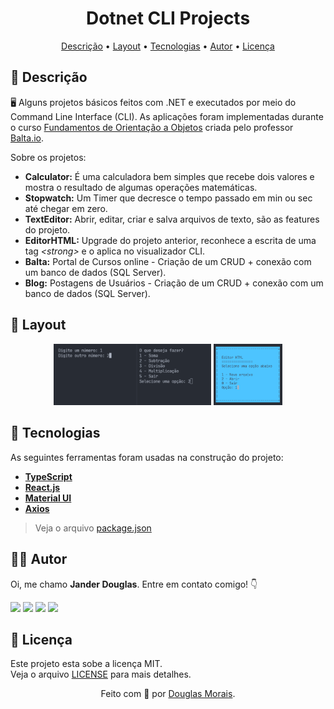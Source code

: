&NewLine;

<h1 align="center">Dotnet CLI Projects</h1>
<p align="center">
 <a href="#-descrição">Descrição</a> •
 <a href="#-layout">Layout</a> • 
 <a href="#-tecnologias">Tecnologias</a> • 
 <a href="#-autor">Autor</a> • 
 <a href="#-licença">Licença</a>
</p>

## 📝 Descrição

🖥️ Alguns projetos básicos feitos com .NET e executados por meio do Command Line Interface (CLI). As aplicações foram implementadas durante o curso [Fundamentos de Orientação a Objetos](https://balta.io/player/assistir/08317b43-0ff7-41e1-9d9e-736e5980f0d2) criada pelo professor [Balta.io](https://www.youtube.com/c/baltaio).


Sobre os projetos:
+ **Calculator:** É uma calculadora bem simples que recebe dois valores e mostra o resultado de algumas operações matemáticas.
+ **Stopwatch:** Um Timer que decresce o tempo passado em min ou sec até chegar em zero.  
+ **TextEditor:** Abrir, editar, criar e salva arquivos de texto, são as features do projeto.
+ **EditorHTML:** Upgrade do projeto anterior, reconhece a escrita de uma tag _\<strong\>_ e o aplica no visualizador CLI.
+ **Balta:** Portal de Cursos online - Criação de um CRUD + conexão com um banco de dados (SQL Server).
+ **Blog:** Postagens de Usuários - Criação de um CRUD + conexão com um banco de dados (SQL Server).

## 🎨 Layout

<p align="center">
    <img src=".github/images/Calculator.png" height="50%" width="50%" alt="Calculator" />
    <img src=".github/images/EditorHTML.png" height="21.8%" width="21.8%" alt="EditorHTML" />
</p>

## 🚀 Tecnologias

As seguintes ferramentas foram usadas na construção do projeto:

- **[TypeScript](https://www.typescriptlang.org/)**
- **[React.js](https://reactjs.org/)**
- **[Material UI](https://ejs.co/)**
- **[Axios](https://axios-http.com/)**

> Veja o arquivo [package.json](package.json)

## 👨‍💻 Autor

Oi, me chamo **Jander Douglas**. Entre em contato comigo! 👇
<p>
  <a href="https://web.whatsapp.com/send?phone=5588996776422" alt="WhatsApp" target="_blank" >
  <img src="https://img.shields.io/badge/WhatsApp-25d366?style=for-the-badge&logo=whatsapp&logoColor=white"/></a>
  
  <a href="https://www.linkedin.com/in/douglasmorais" alt="Linkedin" target="_blank">
  <img src="https://img.shields.io/badge/Linkedin-0e76a8?style=for-the-badge&logo=Linkedin&logoColor=white" /></a>

  <a href="https://www.instagram.com/jander_douglas" alt="Instagram" target="_blank">
  <img src="https://img.shields.io/badge/Instagram-DF0174?style=for-the-badge&logo=instagram&logoColor=white"/></a>
  
  <a href="https://twitter.com/JDouglas_Morais" alt="Twitter" target="_blank">
  <img src="https://img.shields.io/badge/Twitter-00ACEE?style=for-the-badge&logo=twitter&logoColor=white"/></a>
</p>  

## 📝 Licença

Este projeto esta sobe a licença MIT. </br>
Veja o arquivo [LICENSE](./LICENSE) para mais detalhes.

<p align="center">Feito com 💙 por <a href="https://www.linkedin.com/in/douglasmorais">Douglas Morais</a>.</p> 

